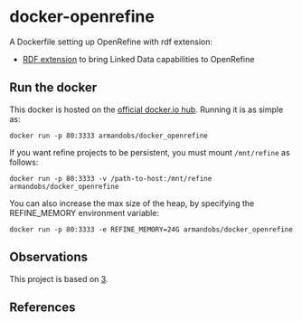 docker-openrefine
=================

A Dockerfile setting up OpenRefine with rdf extension:

- [RDF extension][1] to bring Linked Data capabilities to OpenRefine

Run the docker
--------------

This docker is hosted on the [official docker.io hub][2]. Running it is as simple as:

    docker run -p 80:3333 armandobs/docker_openrefine

If you want refine projects to be persistent, you must mount `/mnt/refine` as follows:

    docker run -p 80:3333 -v /path-to-host:/mnt/refine armandobs/docker_openrefine

You can also increase the max size of the heap, by specifying the REFINE_MEMORY environment variable:

    docker run -p 80:3333 -e REFINE_MEMORY=24G armandobs/docker_openrefine

Observations
------------
This project is based on [3].

References
----------
[1]: https://github.com/fadmaa/grefine-rdf-extension
[2]: https://registry.hub.docker.com/u/armandobs/docker_openrefine/
[3]: https://github.com/SpazioDati/docker-openrefine
